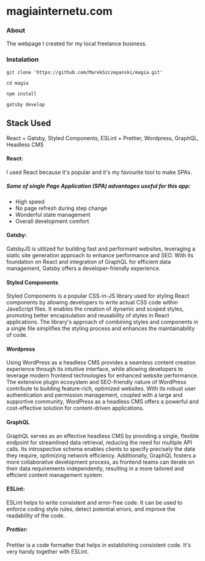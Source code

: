 # magiainternetu.com
### About
The webpage I created for my local freelance business.

### Instalation
`git clone 'https://github.com/MarekSzczepanski/magia.git'`

`cd magia`

`npm install`

`gatsby develop`

## Stack Used
React + Gatsby, Styled Components, ESLint + Prettier, Wordpress, GraphQL, Headless CMS

#### React:
I used React because it's popular and it's my favourite tool to make SPAs.

##### Some of single Page Application (SPA) advantages useful for this app:
* High speed
* No page refresh during step change
* Wonderful state management
* Overall development comfort

#### Gatsby:
GatsbyJS is utilized for building fast and performant websites, leveraging a static site generation approach to enhance performance and SEO. With its foundation on React and integration of GraphQL for efficient data management, Gatsby offers a developer-friendly experience.
#### Styled Components
Styled Components is a popular CSS-in-JS library used for styling React components by allowing developers to write actual CSS code within JavaScript files. It enables the creation of dynamic and scoped styles, promoting better encapsulation and reusability of styles in React applications. The library's approach of combining styles and components in a single file simplifies the styling process and enhances the maintainability of code.
#### Wordpress
Using WordPress as a headless CMS provides a seamless content creation experience through its intuitive interface, while allowing developers to leverage modern frontend technologies for enhanced website performance. The extensive plugin ecosystem and SEO-friendly nature of WordPress contribute to building feature-rich, optimized websites. With its robust user authentication and permission management, coupled with a large and supportive community, WordPress as a headless CMS offers a powerful and cost-effective solution for content-driven applications.
#### GraphQL
GraphQL serves as an effective headless CMS by providing a single, flexible endpoint for streamlined data retrieval, reducing the need for multiple API calls. Its introspective schema enables clients to specify precisely the data they require, optimizing network efficiency. Additionally, GraphQL fosters a more collaborative development process, as frontend teams can iterate on their data requirements independently, resulting in a more tailored and efficient content management system.
#### ESLint:
ESLint helps to write consistent and error-free code. It can be used to enforce coding style rules, detect potential errors, and improve the readability of the code.
##### Prettier:
Prettier is a code formatter that helps in establishing consistent code. It's very handy together with ESLint.
